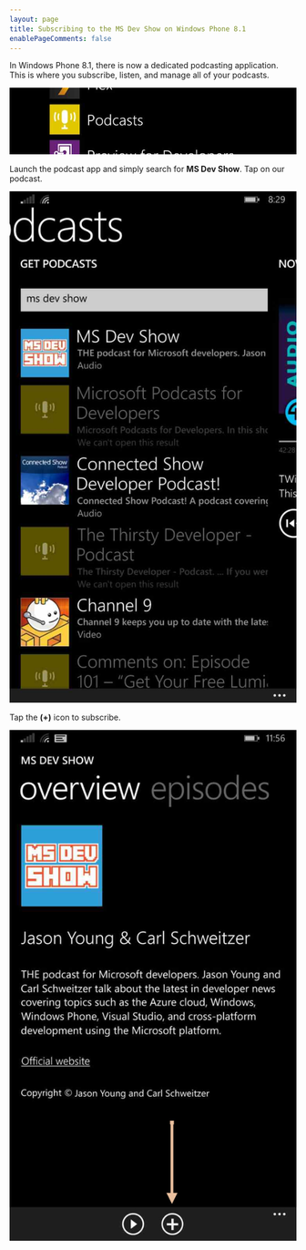 ```yaml
---
layout: page
title: Subscribing to the MS Dev Show on Windows Phone 8.1
enablePageComments: false 
---
```


In Windows Phone 8.1, there is now a dedicated podcasting application. This is where you subscribe, listen, and manage all of your podcasts.

![Podcast App](podcast-app@2x.jpg)

Launch the podcast app and simply search for **MS Dev Show**. Tap on our podcast.

![Searching for the MS Dev Show podcast](subscribe-screenshot@2x.jpg)

Tap the **(+)** icon to subscribe.

![Podcast Detail screen](podcast-detail-screen@2x.jpg)

